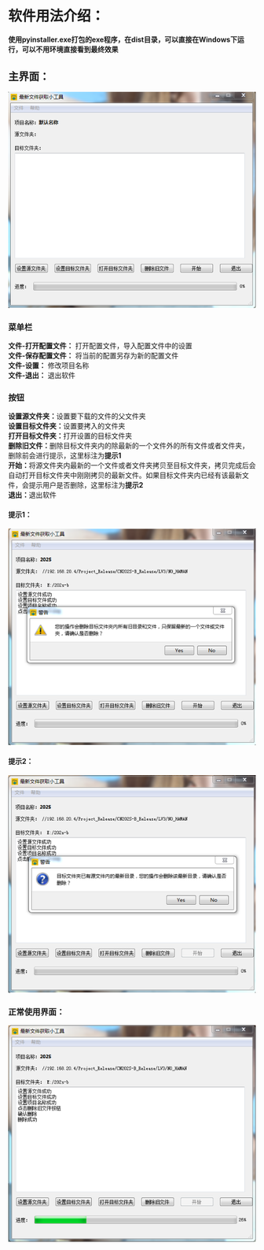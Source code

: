 # 软件用法介绍：

<b>使用pyinstaller.exe打包的exe程序，在dist目录，可以直接在Windows下运行，可以不用环境直接看到最终效果</b>

## 主界面：
![](picture/main.png)

### 菜单栏
<b>文件-打开配置文件：</b>
打开配置文件，导入配置文件中的设置  
<b>文件-保存配置文件：</b>
将当前的配置另存为新的配置文件  
<b>文件-设置：</b>
修改项目名称  
<b>文件-退出：</b>
退出软件

### 按钮
<b>设置源文件夹：</b>设置要下载的文件的父文件夹  
<b>设置目标文件夹：</b>设置要拷入的文件夹  
<b>打开目标文件夹：</b>打开设置的目标文件夹  
<b>删除旧文件：</b>删除目标文件夹内的除最新的一个文件外的所有文件或者文件夹，
  删除前会进行提示，这里标注为<b>提示1</b>   
<b>开始：</b>将源文件夹内最新的一个文件或者文件夹拷贝至目标文件夹，拷贝完成后会自动打开目标文件夹中刚刚拷贝的最新文件。如果目标文件夹内已经有该最新文件，会提示用户是否删除，这里标注为<b>提示2</b>   
<b>退出：</b>退出软件
#### 提示1：
![](picture/rmold.png)
#### 提示2：
![](picture/start.png)
### 正常使用界面：
![](picture/ok.png)
